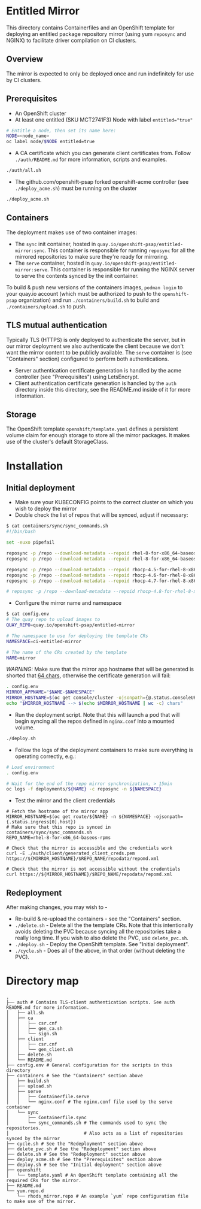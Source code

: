 # Entitled Mirror
This directory contains Containerfiles and an OpenShift template for deploying an entitled package repository mirror (using yum `reposync` and NGINX) to facilitate driver compilation on CI clusters.

## Overview
The mirror is expected to only be deployed once and run indefinitely for use by CI clusters.

## Prerequisites
- An OpenShift cluster
- At least one entitled (SKU MCT2741F3) Node with label `entitled="true"`
```bash
# Entitle a node, then set its name here:
NODE=<node_name>
oc label node/$NODE entitled=true
```
- A CA certificate which you can generate client certificates from. Follow `./auth/README.md` for more information, scripts and examples.
```bash
./auth/all.sh
```
- The github.com/openshift-psap forked openshift-acme controller (see `./deploy_acme.sh`) must be running on the cluster
```bash
./deploy_acme.sh
```

## Containers
The deployment makes use of two container images:
- The `sync` init container, hosted in `quay.io/openshift-psap/entitled-mirror:sync`. This container is responsible for running `reposync` for all the mirrored repositories to make sure they're ready for mirroring.
- The `serve` container, hosted in `quay.io/openshift-psap/entitled-mirror:serve`. This container is responsible for running the NGINX server to serve the contents synced by the init container.

To build & push new versions of the containers images, `podman login` to your quay.io account (which must be authorized to push to the `openshift-psap` organization) and run `./containers/build.sh` to build and `./containers/upload.sh` to push.

## TLS mutual authentication
Typically TLS (HTTPS) is only deployed to authenticate the server, but in our mirror deployment we also authenticate the client because we don't want the mirror content to be publicly available. The `serve` container is (see "Containers" section) configured to perform both authentications.
- Server authentication certificate generation is handled by the acme controller (see "Prerequisites") using LetsEncrypt.
- Client authentication certificate generation is handled by the `auth` directory inside this directory, see the README.md inside of it for more information.

## Storage
The OpenShift template `openshift/template.yaml` defines a persistent volume claim for enough storage to store all the mirror packages. It makes use of the cluster's default StorageClass.

# Installation
## Initial deployment
- Make sure your KUBECONFIG points to the correct cluster on which you wish to deploy the mirror
- Double check the list of repos that will be synced, adjust if necessary:
```bash
$ cat containers/sync/sync_commands.sh
#!/bin/bash

set -euxo pipefail

reposync -p /repo --download-metadata --repoid rhel-8-for-x86_64-baseos-rpms
reposync -p /repo --download-metadata --repoid rhel-8-for-x86_64-baseos-eus-rpms --releasever=8.2

reposync -p /repo --download-metadata --repoid rhocp-4.5-for-rhel-8-x86_64-rpms
reposync -p /repo --download-metadata --repoid rhocp-4.6-for-rhel-8-x86_64-rpms
reposync -p /repo --download-metadata --repoid rhocp-4.7-for-rhel-8-x86_64-rpms

# reposync -p /repo --download-metadata --repoid rhocp-4.8-for-rhel-8-x86_64-rpms
```

- Configure the mirror name and namespace
```bash
$ cat config.env
# The quay repo to upload images to
QUAY_REPO=quay.io/openshift-psap/entitled-mirror

# The namespace to use for deploying the template CRs
NAMESPACE=ci-entitled-mirror

# The name of the CRs created by the template
NAME=mirror
```

*WARNING:* Make sure that the mirror app hostname that will be
 generated is shorted that
 [64 chars](https://stackoverflow.com/questions/39035571/distinguished-name-length-constraint-in-x-509-certificate),
 otherwise the certificate generation will fail:

```bash
. config.env
MIRROR_APPNAME="$NAME-$NAMESPACE"
MIRROR_HOSTNAME=$(oc get console/cluster -ojsonpath={@.status.consoleURL} | sed s/console-openshift-console/$MIRROR_APPNAME/ | sed 's|https://||')
echo "$MIRROR_HOSTNAME --> $(echo $MIRROR_HOSTNAME | wc -c) chars"
```

- Run the deployment script. Note that this will launch a pod that will begin syncing all the repos defined in `nginx.conf` into a mounted volume.

```bash
./deploy.sh
```

- Follow the logs of the deployment containers to make sure everything is operating correctly, e.g.:

```bash
# Load environment
. config.env

# Wait for the end of the repo mirror synchronization, > 15min
oc logs -f deployments/${NAME} -c reposync -n ${NAMESPACE}
```

- Test the mirror and the client credentials

```
# Fetch the hostname of the mirror app
MIRROR_HOSTNAME=$(oc get route/${NAME} -n ${NAMESPACE} -ojsonpath={.status.ingress[0].host})
# Make sure that this repo is synced in containers/sync/sync_commands.sh
REPO_NAME=rhel-8-for-x86_64-baseos-rpms

# Check that the mirror is accessible and the credentials work
curl -E ./auth/client/generated_client_creds.pem https://${MIRROR_HOSTNAME}/$REPO_NAME/repodata/repomd.xml

# Check that the mirror is not accessible without the credentials
curl https://${MIRROR_HOSTNAME}/$REPO_NAME/repodata/repomd.xml
```

## Redeployment
After making changes, you may wish to -
- Re-build & re-upload the containers - see the "Containers" section.
- `./delete.sh` - Delete all the the template CRs. Note that this intentionally avoids deleting the PVC because syncing all the repositories take a really long time. If you wish to also delete the PVC, use `delete_pvc.sh`.
- `./deploy.sh` - Deploy the OpenShift template. See "Initial deployment".
- `./cycle.sh` - Does all of the above, in that order (without deleting the PVC).

# Directory map
```
.
├── auth # Contains TLS-client authentication scripts. See auth README.md for more information.
│   ├── all.sh
│   ├── ca
│   │   ├── csr.cnf
│   │   ├── gen_ca.sh
│   │   └── sign.sh
│   ├── client
│   │   ├── csr.cnf
│   │   └── gen_client.sh
│   ├── delete.sh
│   └── README.md
├── config.env # General configuration for the scripts in this directory
├── containers # See the "Containers" section above
│   ├── build.sh
│   ├── upload.sh
│   ├── serve
│   │   ├── Containerfile.serve
│   │   └── nginx.conf # The nginx.conf file used by the serve container
│   └── sync
│       ├── Containerfile.sync
│       └── sync_commands.sh # The commands used to sync the repositories.
│                            # Also acts as a list of repositories synced by the mirror
├── cycle.sh # See the "Redeployment" section above
├── delete_pvc.sh # See the "Redeployment" section above
├── delete.sh # See the "Redeployment" section above
├── deploy_acme.sh # See the "Prerequisites" section above
├── deploy.sh # See the "Initial deployment" section above
├── openshift
│   └── template.yaml # An OpenShift template containing all the required CRs for the mirror.
├── README.md
└── yum.repo.d
    └── rhods_mirror.repo # An example `yum` repo configuration file to make use of the mirror.
```
